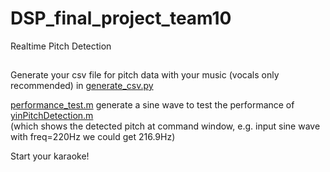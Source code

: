 # DSP_final_project_team10
Realtime Pitch Detection

##
Generate your csv file for pitch data with your music (vocals only recommended) in [generate_csv.py](https://github.com/Kuo24/DSP_final_project_team10/blob/main/generate_csv.py)

[performance_test.m](https://github.com/Kuo24/DSP_final_project_team10/blob/main/performance_test.m) generate a sine wave to test the performance of [yinPitchDetection.m]()                     
(which shows the detected pitch at command window, e.g. input sine wave with freq=220Hz we could get 216.9Hz)

Start your karaoke!
